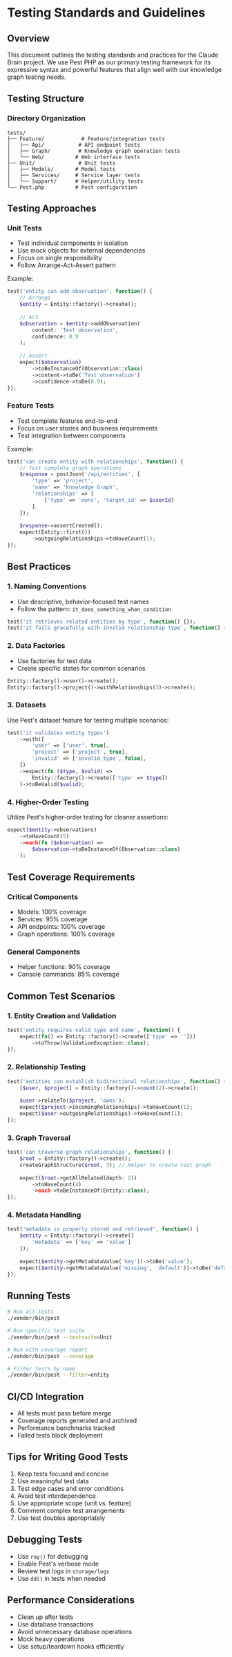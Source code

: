 # Testing Standards and Guidelines

## Overview
This document outlines the testing standards and practices for the Claude Brain project. We use Pest PHP as our primary testing framework for its expressive syntax and powerful features that align well with our knowledge graph testing needs.

## Testing Structure

### Directory Organization
```
tests/
├── Feature/            # Feature/integration tests
│   ├── Api/           # API endpoint tests
│   ├── Graph/         # Knowledge graph operation tests
│   └── Web/          # Web interface tests
├── Unit/              # Unit tests
│   ├── Models/       # Model tests
│   ├── Services/     # Service layer tests
│   └── Support/      # Helper/utility tests
└── Pest.php          # Pest configuration
```

## Testing Approaches

### Unit Tests
- Test individual components in isolation
- Use mock objects for external dependencies
- Focus on single responsibility
- Follow Arrange-Act-Assert pattern

Example:
```php
test('entity can add observation', function() {
    // Arrange
    $entity = Entity::factory()->create();
    
    // Act
    $observation = $entity->addObservation(
        content: 'Test observation',
        confidence: 0.9
    );
    
    // Assert
    expect($observation)
        ->toBeInstanceOf(Observation::class)
        ->content->toBe('Test observation')
        ->confidence->toBe(0.9);
});
```

### Feature Tests
- Test complete features end-to-end
- Focus on user stories and business requirements
- Test integration between components

Example:
```php
test('can create entity with relationships', function() {
    // Test complete graph operations
    $response = postJson('/api/entities', [
        'type' => 'project',
        'name' => 'Knowledge Graph',
        'relationships' => [
            ['type' => 'owns', 'target_id' => $userId]
        ]
    ]);
    
    $response->assertCreated();
    expect(Entity::first())
        ->outgoingRelationships->toHaveCount(1);
});
```

## Best Practices

### 1. Naming Conventions
- Use descriptive, behavior-focused test names
- Follow the pattern: `it_does_something_when_condition`
```php
test('it retrieves related entities by type', function() {});
test('it fails gracefully with invalid relationship type', function() {});
```

### 2. Data Factories
- Use factories for test data
- Create specific states for common scenarios
```php
Entity::factory()->user()->create();
Entity::factory()->project()->withRelationships(3)->create();
```

### 3. Datasets
Use Pest's dataset feature for testing multiple scenarios:
```php
test('it validates entity types')
    ->with([
        'user' => ['user', true],
        'project' => ['project', true],
        'invalid' => ['invalid_type', false],
    ])
    ->expect(fn ($type, $valid) => 
        Entity::factory()->create(['type' => $type])
    )->toBeValid($valid);
```

### 4. Higher-Order Testing
Utilize Pest's higher-order testing for cleaner assertions:
```php
expect($entity->observations)
    ->toHaveCount(5)
    ->each(fn ($observation) => 
        $observation->toBeInstanceOf(Observation::class)
    );
```

## Test Coverage Requirements

### Critical Components
- Models: 100% coverage
- Services: 95% coverage
- API endpoints: 100% coverage
- Graph operations: 100% coverage

### General Components
- Helper functions: 90% coverage
- Console commands: 85% coverage

## Common Test Scenarios

### 1. Entity Creation and Validation
```php
test('entity requires valid type and name', function() {
    expect(fn() => Entity::factory()->create(['type' => '']))
        ->toThrow(ValidationException::class);
});
```

### 2. Relationship Testing
```php
test('entities can establish bidirectional relationships', function() {
    [$user, $project] = Entity::factory()->count(2)->create();
    
    $user->relateTo($project, 'owns');
    expect($project->incomingRelationships)->toHaveCount(1);
    expect($user->outgoingRelationships)->toHaveCount(1);
});
```

### 3. Graph Traversal
```php
test('can traverse graph relationships', function() {
    $root = Entity::factory()->create();
    createGraphStructure($root, 3); // Helper to create test graph
    
    expect($root->getAllRelated(depth: 2))
        ->toHaveCount(4)
        ->each->toBeInstanceOf(Entity::class);
});
```

### 4. Metadata Handling
```php
test('metadata is properly stored and retrieved', function() {
    $entity = Entity::factory()->create([
        'metadata' => ['key' => 'value']
    ]);
    
    expect($entity->getMetadataValue('key'))->toBe('value');
    expect($entity->getMetadataValue('missing', 'default'))->toBe('default');
});
```

## Running Tests
```bash
# Run all tests
./vendor/bin/pest

# Run specific test suite
./vendor/bin/pest --testsuite=Unit

# Run with coverage report
./vendor/bin/pest --coverage

# Filter tests by name
./vendor/bin/pest --filter=entity
```

## CI/CD Integration
- All tests must pass before merge
- Coverage reports generated and archived
- Performance benchmarks tracked
- Failed tests block deployment

## Tips for Writing Good Tests
1. Keep tests focused and concise
2. Use meaningful test data
3. Test edge cases and error conditions
4. Avoid test interdependence
5. Use appropriate scope (unit vs. feature)
6. Comment complex test arrangements
7. Use test doubles appropriately

## Debugging Tests
- Use `ray()` for debugging
- Enable Pest's verbose mode
- Review test logs in `storage/logs`
- Use `dd()` in tests when needed

## Performance Considerations
- Clean up after tests
- Use database transactions
- Avoid unnecessary database operations
- Mock heavy operations
- Use setup/teardown hooks efficiently